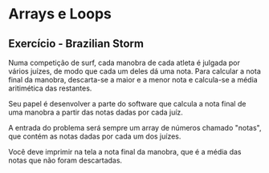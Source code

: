 # Arrays e Loops

## Exercício - Brazilian Storm


Numa competição de surf, cada manobra de cada atleta é julgada por vários juízes, de modo que cada um deles dá uma nota. Para calcular a nota final da manobra, descarta-se a maior e a menor nota e calcula-se a média aritimética das restantes.

Seu papel é desenvolver a parte do software que calcula a nota final de uma manobra a partir das notas dadas por cada juíz.

A entrada do problema será sempre um array de números chamado "notas", que contém as notas dadas por cada um dos juízes.

Você deve imprimir na tela a nota final da manobra, que é a média das notas que não foram descartadas.
